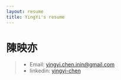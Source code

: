 ```yaml
---
layout: resume
title: YingYi's resume
---
```


# 陳映亦

> - Email: [yingyi.chen.inin@gmail.com](mailto::yingyi.chen.inin@gmail.com)
> - linkedin: [yingyi-chen](https://www.linkedin.com/in/yingyi-chen/)